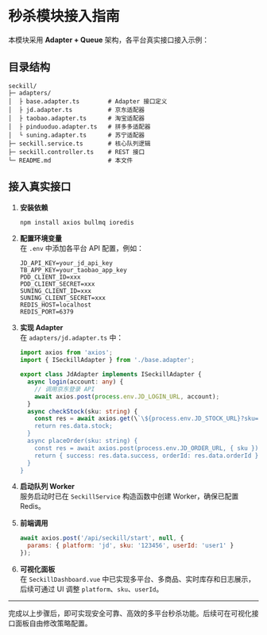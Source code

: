 
# 秒杀模块接入指南

本模块采用 **Adapter + Queue** 架构，各平台真实接口接入示例：

## 目录结构
```
seckill/
├─ adapters/
│  ├ base.adapter.ts        # Adapter 接口定义
│  ├ jd.adapter.ts          # 京东适配器
│  ├ taobao.adapter.ts      # 淘宝适配器
│  ├ pinduoduo.adapter.ts   # 拼多多适配器
│  └ suning.adapter.ts      # 苏宁适配器
├─ seckill.service.ts       # 核心队列逻辑
├─ seckill.controller.ts    # REST 接口
└─ README.md                # 本文件
```

## 接入真实接口

1. **安装依赖**  
   ```bash
   npm install axios bullmq ioredis
   ```

2. **配置环境变量**  
   在 `.env` 中添加各平台 API 配置，例如：
   ```
   JD_API_KEY=your_jd_api_key
   TB_APP_KEY=your_taobao_app_key
   PDD_CLIENT_ID=xxx
   PDD_CLIENT_SECRET=xxx
   SUNING_CLIENT_ID=xxx
   SUNING_CLIENT_SECRET=xxx
   REDIS_HOST=localhost
   REDIS_PORT=6379
   ```

3. **实现 Adapter**  
   在 `adapters/jd.adapter.ts` 中：
   ```ts
   import axios from 'axios';
   import { ISeckillAdapter } from './base.adapter';

   export class JdAdapter implements ISeckillAdapter {
     async login(account: any) {
       // 调用京东登录 API
       await axios.post(process.env.JD_LOGIN_URL, account);
     }
     async checkStock(sku: string) {
       const res = await axios.get(\`\${process.env.JD_STOCK_URL}?sku=\${sku}\`);
       return res.data.stock;
     }
     async placeOrder(sku: string) {
       const res = await axios.post(process.env.JD_ORDER_URL, { sku });
       return { success: res.data.success, orderId: res.data.orderId };
     }
   }
   ```

4. **启动队列 Worker**  
   服务启动时已在 `SeckillService` 构造函数中创建 Worker，确保已配置 Redis。

5. **前端调用**  
   ```js
   await axios.post('/api/seckill/start', null, {
     params: { platform: 'jd', sku: '123456', userId: 'user1' }
   });
   ```

6. **可视化面板**  
   在 `SeckillDashboard.vue` 中已实现多平台、多商品、实时库存和日志展示，后续可通过 UI 调整 `platform`、`sku`、`userId`。

---

完成以上步骤后，即可实现安全可靠、高效的多平台秒杀功能。后续可在可视化接口面板自由修改策略配置。
